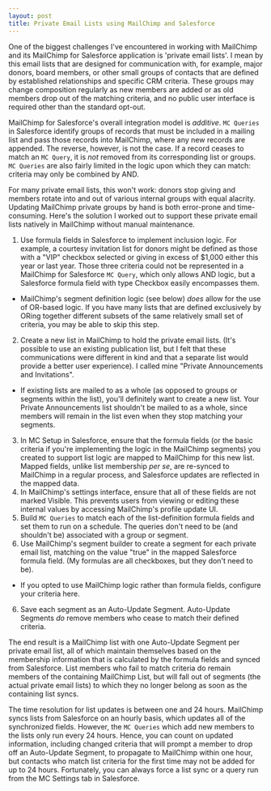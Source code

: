 ```yaml
---
layout: post
title: Private Email Lists using MailChimp and Salesforce
---
```


One of the biggest challenges I've encountered in working with MailChimp and its MailChimp for Salesforce application is 'private email lists'. I mean by this email lists that are designed for communication with, for example, major donors, board members, or other small groups of contacts that are defined by established relationships and specific CRM criteria. These groups may change composition regularly as new members are added or as old members drop out of the matching criteria, and no public user interface is required other than the standard opt-out.

MailChimp for Salesforce's overall integration model is *additive*. `MC Queries` in Salesforce identify groups of records that must be included in a mailing list and pass those records into MailChimp, where any new records are appended. The reverse, however, is not the case. If a record ceases to match an `MC Query`, it is *not* removed from its corresponding list or groups. `MC Queries` are also fairly limited in the logic upon which they can match: criteria may only be combined by AND.

For many private email lists, this won't work: donors stop giving and members rotate into and out of various internal groups with equal alacrity. Updating MailChimp private groups by hand is both error-prone and time-consuming. Here's the solution I worked out to support these private email lists natively in MailChimp without manual maintenance.

 1. Use formula fields in Salesforce to implement inclusion logic. For example, a courtesy invitation list for donors might be defined as those with a "VIP" checkbox selected or giving in excess of $1,000 either this year or last year. Those three criteria could not be represented in a MailChimp for Salesforce `MC Query`, which only allows AND logic, but a Salesforce formula field with type Checkbox easily encompasses them.
  - MailChimp's segment definition logic (see below) *does* allow for the use of OR-based logic. If you have many lists that are defined exclusively by ORing together different subsets of the same relatively small set of criteria, you may be able to skip this step.
 2. Create a new list in MailChimp to hold the private email lists. (It's possible to use an existing publication list, but I felt that these communications were different in kind and that a separate list would provide a better user experience). I called mine "Private Announcements and Invitations".
  - If existing lists are mailed to as a whole (as opposed to groups or segments within the list), you'll definitely want to create a new list. Your Private Announcements list shouldn't be mailed to as a whole, since members will remain in the list even when they stop matching your segments.
 3. In MC Setup in Salesforce,  ensure that the formula fields (or the basic criteria if you're implementing the logic in the MailChimp segments) you created to support list logic are mapped to MailChimp for this new list. Mapped fields, unlike list membership *per se*, are re-synced to MailChimp in a regular process, and Salesforce updates are reflected in the mapped data.
 4. In MailChimp's settings interface, ensure that all of these fields are not marked Visible. This prevents users from viewing or editing these internal values by accessing MailChimp's profile update UI.
 5. Build `MC Queries` to match each of the list-definition formula fields and set them to run on a schedule. The queries don't need to be (and shouldn't be) associated with a group or segment.
 5. Use MailChimp's segment builder to create a segment for each private email list, matching on the value "true" in the mapped Salesforce formula field. (My formulas are all checkboxes, but they don't need to be).
  - If you opted to use MailChimp logic rather than formula fields, configure your criteria here.
 6. Save each segment as an Auto-Update Segment. Auto-Update Segments *do* remove members who cease to match their defined criteria.

The end result is a MailChimp list with one Auto-Update Segment per private email list, all of which maintain themselves based on the membership information that is calculated by the formula fields and synced from Salesforce. List members who fail to match criteria do remain members of the containing MailChimp List, but will fall out of segments (the actual private email lists) to which they no longer belong as soon as the containing list syncs.

The time resolution for list updates is between one and 24 hours. MailChimp syncs lists from Salesforce on an hourly basis, which updates all of the synchronized fields. However, the `MC Queries` which add new members to the lists only run every 24 hours. Hence, you can count on updated information, including changed criteria that will prompt a member to drop off an Auto-Update Segment, to propagate to MailChimp within one hour, but contacts who match list criteria for the first time may not be added for up to 24 hours. Fortunately, you can always force a list sync or a query run from the MC Settings tab in Salesforce.
